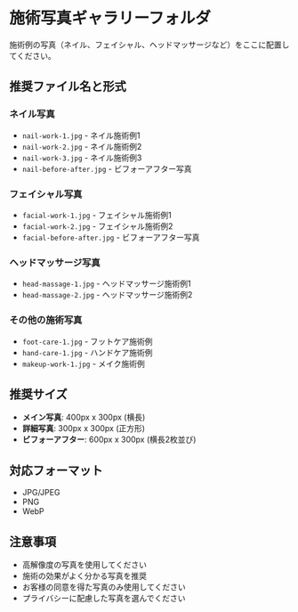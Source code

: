 # 施術写真ギャラリーフォルダ

施術例の写真（ネイル、フェイシャル、ヘッドマッサージなど）をここに配置してください。

## 推奨ファイル名と形式

### ネイル写真
- `nail-work-1.jpg` - ネイル施術例1
- `nail-work-2.jpg` - ネイル施術例2
- `nail-work-3.jpg` - ネイル施術例3
- `nail-before-after.jpg` - ビフォーアフター写真

### フェイシャル写真
- `facial-work-1.jpg` - フェイシャル施術例1
- `facial-work-2.jpg` - フェイシャル施術例2
- `facial-before-after.jpg` - ビフォーアフター写真

### ヘッドマッサージ写真
- `head-massage-1.jpg` - ヘッドマッサージ施術例1
- `head-massage-2.jpg` - ヘッドマッサージ施術例2

### その他の施術写真
- `foot-care-1.jpg` - フットケア施術例
- `hand-care-1.jpg` - ハンドケア施術例
- `makeup-work-1.jpg` - メイク施術例

## 推奨サイズ

- **メイン写真**: 400px x 300px (横長)
- **詳細写真**: 300px x 300px (正方形)
- **ビフォーアフター**: 600px x 300px (横長2枚並び)

## 対応フォーマット

- JPG/JPEG
- PNG
- WebP

## 注意事項

- 高解像度の写真を使用してください
- 施術の効果がよく分かる写真を推奨
- お客様の同意を得た写真のみ使用してください
- プライバシーに配慮した写真を選んでください